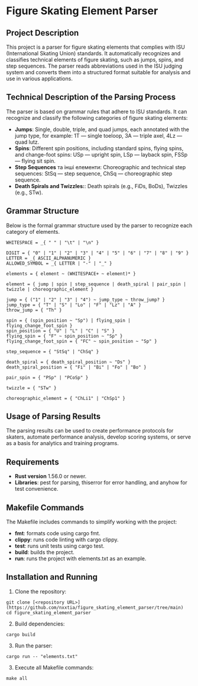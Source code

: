 # Figure Skating Element Parser

## Project Description

This project is a parser for figure skating elements that complies with ISU (International Skating Union) standards. It automatically recognizes and classifies technical elements of figure skating, such as jumps, spins, and step sequences. The parser reads abbreviations used in the ISU judging system and converts them into a structured format suitable for analysis and use in various applications.

## Technical Description of the Parsing Process

The parser is based on grammar rules that adhere to ISU standards. It can recognize and classify the following categories of figure skating elements:
- **Jumps**: Single, double, triple, and quad jumps, each annotated with the jump type, for example:
1T — single toeloop,
3A — triple axel,
4Lz — quad lutz.
- **Spins**: Different spin positions, including standard spins, flying spins, and change-foot spins:
USp — upright spin,
LSp — layback spin,
FSSp — flying sit spin.
- **Step Sequences** та інші елементи: Choreographic and technical step sequences:
StSq — step sequence,
ChSq — choreographic step sequence.
- **Death Spirals and Twizzles:**:
Death spirals (e.g., FiDs, BoDs),
Twizzles (e.g., STw).

## Grammar Structure

Below is the formal grammar structure used by the parser to recognize each category of elements.
```
WHITESPACE = _{ " " | "\t" | "\n" }

DIGIT = { "0" | "1" | "2" | "3" | "4" | "5" | "6" | "7" | "8" | "9" }
LETTER = _{ ASCII_ALPHANUMERIC }
ALLOWED_SYMBOL = _{ LETTER | "-" | "_" }

elements = { element ~ (WHITESPACE+ ~ element)* }

element = { jump | spin | step_sequence | death_spiral | pair_spin | twizzle | choreographic_element }

jump = { ("1" | "2" | "3" | "4") ~ jump_type ~ throw_jump? }
jump_type = { "T" | "S" | "Lo" | "F" | "Lz" | "A" }
throw_jump = { "Th" }

spin = { (spin_position ~ "Sp") | flying_spin | flying_change_foot_spin }
spin_position = { "U" | "L" | "C" | "S" }
flying_spin = { "F" ~ spin_position ~ "Sp" }
flying_change_foot_spin = { "FC" ~ spin_position ~ "Sp" }

step_sequence = { "StSq" | "ChSq" }

death_spiral = { death_spiral_position ~ "Ds" }
death_spiral_position = { "Fi" | "Bi" | "Fo" | "Bo" }

pair_spin = { "PSp" | "PCoSp" }

twizzle = { "STw" }

choreographic_element = { "ChLi1" | "ChSp1" }
```

## Usage of Parsing Results

The parsing results can be used to create performance protocols for skaters, automate performance analysis, develop scoring systems, or serve as a basis for analytics and training programs.

## Requirements

- **Rust version** 1.56.0 or newer.
- **Libraries**: pest for parsing, thiserror for error handling, and anyhow for test convenience.

## Makefile Commands

The Makefile includes commands to simplify working with the project:

- **fmt**: formats code using cargo fmt.
- **clippy**: runs code linting with cargo clippy.
- **test**: runs unit tests using cargo test.
- **build**: builds the project.
- **run**: runs the project with elements.txt as an example.

## Installation and Running

1. Clone the repository:
```
git clone [<repository URL>](https://github.com/nxxtia/figure_skating_element_parser/tree/main)
cd figure_skating_element_parser
```

2. Build dependencies:
```
cargo build
```

3. Run the parser:
```
cargo run -- "elements.txt"
```

3. Execute all Makefile commands:
```
make all
```
